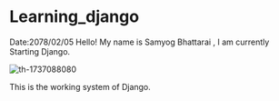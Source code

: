 # Learning_django
Date:2078/02/05
Hello! My name is Samyog Bhattarai , I am currently Starting Django.

![th-1737088080](https://user-images.githubusercontent.com/74084097/169230473-31c2c667-bcc6-42f6-96c5-7a6ff03319b9.png)

This is the working system of Django.
